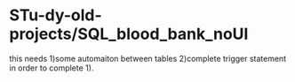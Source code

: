 # STu-dy-old-projects/SQL_blood_bank_noUI
this needs
1)some automaiton between tables
2)complete trigger statement in order to complete 1).

